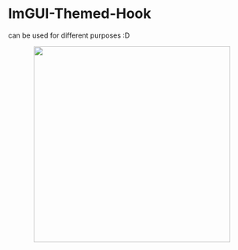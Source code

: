 # ImGUI-Themed-Hook
 can be used for different purposes :D


<p align="center">
  <img src="https://raw.githubusercontent.com/SepulTura35/SepulTura35/master/img/menu.png" width=400>
